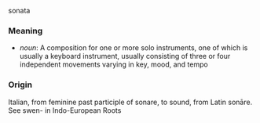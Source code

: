 sonata
### Meaning
+ _noun_: A composition for one or more solo instruments, one of which is usually a keyboard instrument, usually consisting of three or four independent movements varying in key, mood, and tempo

### Origin

Italian, from feminine past participle of sonare, to sound, from Latin sonāre. See swen- in Indo-European Roots

